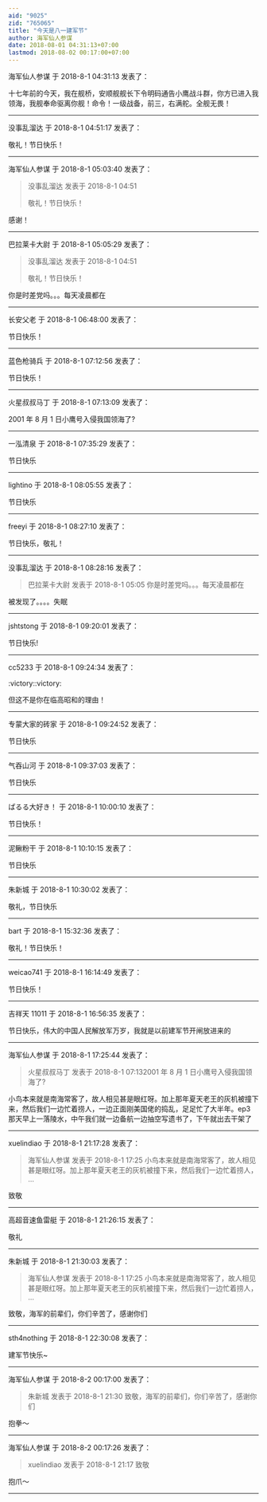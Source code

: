 ```yaml
---
aid: "9025"
zid: "765065"
title: "今天是八一建军节"
author: 海军仙人参谋
date: 2018-08-01 04:31:13+07:00
lastmod: 2018-08-02 00:17:00+07:00
---
```


海军仙人参谋 于 2018-8-1 04:31:13 发表了：

十七年前的今天，我在舰桥，安顺舰舰长下令明码通告小鹰战斗群，你方已进入我领海，我舰奉命驱离你舰！命令！一级战备，前三，右满舵。全舰无畏！

---

没事乱溜达 于 2018-8-1 04:51:17 发表了：

敬礼！节日快乐！

---

海军仙人参谋 于 2018-8-1 05:03:40 发表了：

> 没事乱溜达 发表于 2018-8-1 04:51
>
> 敬礼！节日快乐！

感谢！

---

巴拉莱卡大尉 于 2018-8-1 05:05:29 发表了：

> 没事乱溜达 发表于 2018-8-1 04:51
>
> 敬礼！节日快乐！

你是时差党吗。。。每天凌晨都在

---

长安父老 于 2018-8-1 06:48:00 发表了：

节日快乐！

---

蓝色枪骑兵 于 2018-8-1 07:12:56 发表了：

节日快乐！

---

火星叔叔马丁 于 2018-8-1 07:13:09 发表了：

2001 年 8 月 1 日小鹰号入侵我国领海了?

---

一泓清泉 于 2018-8-1 07:35:29 发表了：

节日快乐

---

lightino 于 2018-8-1 08:05:55 发表了：

节日快乐

---

freeyi 于 2018-8-1 08:27:10 发表了：

节日快乐，敬礼！

---

没事乱溜达 于 2018-8-1 08:28:16 发表了：

> 巴拉莱卡大尉 发表于 2018-8-1 05:05 你是时差党吗。。。每天凌晨都在

被发现了。。。。失眠

---

jshtstong 于 2018-8-1 09:20:01 发表了：

节日快乐!

---

cc5233 于 2018-8-1 09:24:34 发表了：

:victory::victory:

但这不是你在临高昭和的理由！

---

专蒙大家的砖家 于 2018-8-1 09:24:52 发表了：

节日快乐

---

气吞山河 于 2018-8-1 09:37:03 发表了：

节日快乐

---

ぱるる大好き！ 于 2018-8-1 10:00:10 发表了：

节日快乐！

---

泥鳅粉干 于 2018-8-1 10:10:15 发表了：

节日快乐

---

朱新城 于 2018-8-1 10:30:02 发表了：

敬礼，节日快乐

---

bart 于 2018-8-1 15:32:36 发表了：

敬礼！节日快乐！

---

weicao741 于 2018-8-1 16:14:49 发表了：

节日快乐！

---

吉祥天 11011 于 2018-8-1 16:56:35 发表了：

节日快乐，伟大的中国人民解放军万岁，我就是以前建军节开闸放进来的

---

海军仙人参谋 于 2018-8-1 17:25:44 发表了：

> 火星叔叔马丁 发表于 2018-8-1 07:132001 年 8 月 1 日小鹰号入侵我国领海了?

小鸟本来就是南海常客了，故人相见甚是眼红呀。加上那年夏天老王的灰机被撞下来，然后我们一边忙着捞人，一边正面刚美国佬的捣乱，足足忙了大半年。ep3 那天早上一落陵水，中午我们就一边备航一边抽空写遗书了，下午就出去干架了

---

xuelindiao 于 2018-8-1 21:17:28 发表了：

> 海军仙人参谋 发表于 2018-8-1 17:25 小鸟本来就是南海常客了，故人相见甚是眼红呀。加上那年夏天老王的灰机被撞下来，然后我们一边忙着捞人， ...

致敬

---

高超音速鱼雷艇 于 2018-8-1 21:26:15 发表了：

敬礼

---

朱新城 于 2018-8-1 21:30:03 发表了：

> 海军仙人参谋 发表于 2018-8-1 17:25 小鸟本来就是南海常客了，故人相见甚是眼红呀。加上那年夏天老王的灰机被撞下来，然后我们一边忙着捞人， ...

致敬，海军的前辈们，你们辛苦了，感谢你们

---

sth4nothing 于 2018-8-1 22:30:08 发表了：

建军节快乐~

---

海军仙人参谋 于 2018-8-2 00:17:00 发表了：

> 朱新城 发表于 2018-8-1 21:30 致敬，海军的前辈们，你们辛苦了，感谢你们

抱拳～

---

海军仙人参谋 于 2018-8-2 00:17:26 发表了：

> xuelindiao 发表于 2018-8-1 21:17 致敬

抱爪～

---
